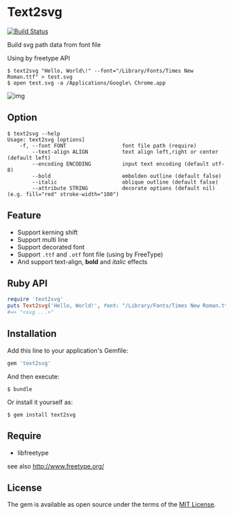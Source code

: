 # Text2svg

[![Build Status](https://travis-ci.org/ksss/text2svg.svg?branch=master)](https://travis-ci.org/ksss/text2svg)

Build svg path data from font file

Using by freetype API

```
$ text2svg "Hello, World\!" --font="/Library/Fonts/Times New Roman.ttf" > test.svg
$ open test.svg -a /Applications/Google\ Chrome.app
```

![img](https://raw.githubusercontent.com/ksss/text2svg/master/data/sample.jpg)

## Option

```shell
$ text2svg --help
Usage: text2svg [options]
    -f, --font FONT                  font file path (require)
        --text-align ALIGN           text align left,right or center (default left)
        --encoding ENCODING          input text encoding (default utf-8)
        --bold                       embolden outline (default false)
        --italic                     oblique outline (default false)
        --attribute STRING           decorate options (default nil)(e.g. fill="red" stroke-width="100")
```

## Feature

- Support kerning shift
- Support multi line
- Support decorated font
- Support `.ttf` and `.otf` font file (using by FreeType)
- And support text-align, **bold** and _italic_ effects

## Ruby API

```ruby
require 'text2svg'
puts Text2svg('Hello, World!', font: "/Library/Fonts/Times New Roman.ttf", text_align: :left, bold: true)
#=> "<svg ...>"
```

## Installation

Add this line to your application's Gemfile:

```ruby
gem 'text2svg'
```

And then execute:

    $ bundle

Or install it yourself as:

    $ gem install text2svg

## Require

- libfreetype

see also http://www.freetype.org/

## License

The gem is available as open source under the terms of the [MIT License](http://opensource.org/licenses/MIT).
